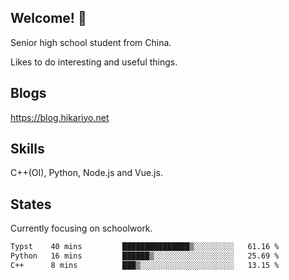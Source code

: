 ## Welcome! 👋

Senior high school student from China.

Likes to do interesting and useful things.

## Blogs

https://blog.hikariyo.net

## Skills

C++(OI), Python, Node.js and Vue.js.

## States

Currently focusing on schoolwork.

<!--START_SECTION:waka-->

```txt
Typst    40 mins         ███████████████▒░░░░░░░░░   61.16 %
Python   16 mins         ██████▒░░░░░░░░░░░░░░░░░░   25.69 %
C++      8 mins          ███▒░░░░░░░░░░░░░░░░░░░░░   13.15 %
```

<!--END_SECTION:waka-->

